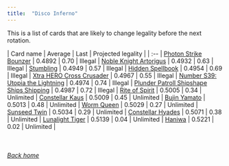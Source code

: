 ```yaml
---
title:  "Disco Inferno"
---
```


This is a list of cards that are likely to change legality before the next rotation.

| Card name | Average | Last | Projected legality |
| :-- |
[Photon Strike Bounzer](https://db.ygoprodeck.com/card/?search=Photon%20Strike%20Bounzer) | 0.4892 | 0.70 | Illegal |
[Noble Knight Artorigus](https://db.ygoprodeck.com/card/?search=Noble%20Knight%20Artorigus) | 0.4932 | 0.63 | Illegal |
[Stumbling](https://db.ygoprodeck.com/card/?search=Stumbling) | 0.4949 | 0.57 | Illegal |
[Hidden Spellbook](https://db.ygoprodeck.com/card/?search=Hidden%20Spellbook) | 0.4954 | 0.69 | Illegal |
[Xtra HERO Cross Crusader](https://db.ygoprodeck.com/card/?search=Xtra%20HERO%20Cross%20Crusader) | 0.4967 | 0.55 | Illegal |
[Number S39: Utopia the Lightning](https://db.ygoprodeck.com/card/?search=Number%20S39:%20Utopia%20the%20Lightning) | 0.4974 | 0.74 | Illegal |
[Plunder Patroll Shipshape Ships Shipping](https://db.ygoprodeck.com/card/?search=Plunder%20Patroll%20Shipshape%20Ships%20Shipping) | 0.4987 | 0.72 | Illegal |
[Rite of Spirit](https://db.ygoprodeck.com/card/?search=Rite%20of%20Spirit) | 0.5005 | 0.34 | Unlimited |
[Constellar Kaus](https://db.ygoprodeck.com/card/?search=Constellar%20Kaus) | 0.5009 | 0.45 | Unlimited |
[Bujin Yamato](https://db.ygoprodeck.com/card/?search=Bujin%20Yamato) | 0.5013 | 0.48 | Unlimited |
[Worm Queen](https://db.ygoprodeck.com/card/?search=Worm%20Queen) | 0.5029 | 0.27 | Unlimited |
[Sunseed Twin](https://db.ygoprodeck.com/card/?search=Sunseed%20Twin) | 0.5034 | 0.29 | Unlimited |
[Constellar Hyades](https://db.ygoprodeck.com/card/?search=Constellar%20Hyades) | 0.5071 | 0.38 | Unlimited |
[Lunalight Tiger](https://db.ygoprodeck.com/card/?search=Lunalight%20Tiger) | 0.5139 | 0.04 | Unlimited |
[Haniwa](https://db.ygoprodeck.com/card/?search=Haniwa) | 0.5221 | 0.02 | Unlimited |

<br>

###### [Back home](index)